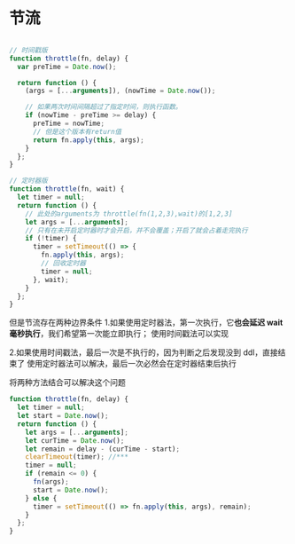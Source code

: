 # 节流

```js

// 时间戳版
function throttle(fn, delay) {
  var preTime = Date.now();

  return function () {
    (args = [...arguments]), (nowTime = Date.now());

    // 如果两次时间间隔超过了指定时间，则执行函数。
    if (nowTime - preTime >= delay) {
      preTime = nowTime;
      // 但是这个版本有return值
      return fn.apply(this, args);
    }
  };
}

// 定时器版
function throttle(fn, wait) {
  let timer = null;
  return function () {
    // 此处的arguments为 throttle(fn(1,2,3),wait)的[1,2,3]
    let args = [...arguments];
    // 只有在未开启定时器时才会开启，并不会覆盖；开启了就会占着走完执行
    if (!timer) {
      timer = setTimeout(() => {
        fn.apply(this, args);
        // 回收定时器
        timer = null;
      }, wait);
    }
  };
}
```

但是节流存在两种边界条件 1.如果使用定时器法，第一次执行，它**也会延迟 wait 毫秒执行**，我们希望第一次能立即执行；
使用时间戳法可以实现

2.如果使用时间戳法，最后一次是不执行的，因为判断之后发现没到 ddl，直接结束了
使用定时器法可以解决，最后一次必然会在定时器结束后执行

将两种方法结合可以解决这个问题

```js
function throttle(fn, delay) {
  let timer = null;
  let start = Date.now();
  return function () {
    let args = [...arguments];
    let curTime = Date.now();
    let remain = delay - (curTime - start);
    clearTimeout(timer); //***
    timer = null;
    if (remain <= 0) {
      fn(args);
      start = Date.now();
    } else {
      timer = setTimeout(() => fn.apply(this, args), remain);
    }
  };
}
```

```
